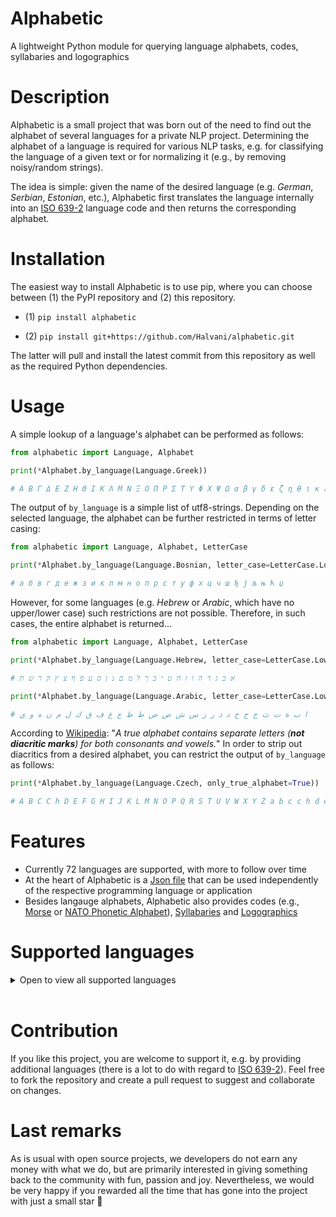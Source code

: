# Alphabetic
A lightweight Python module for querying language alphabets, codes, syllabaries and logographics

# Description
Alphabetic is a small project that was born out of the need to find out the alphabet of several languages for a private NLP project. Determining the alphabet of a language is required for various NLP tasks, e.g. for classifying the language of a given text or for normalizing it (e.g., by removing noisy/random strings). 

The idea is simple: given the name of the desired language (e.g. *German*, *Serbian*, *Estonian*, etc.), Alphabetic first translates the language internally into an [ISO 639-2](https://www.loc.gov/standards/iso639-2/php/code_list.php) language code and then returns the corresponding alphabet. 

# Installation
The easiest way to install Alphabetic is to use pip, where you can choose between (1) the PyPI repository and (2) this repository. 

- (1) ```pip install alphabetic```

- (2) ```pip install git+https://github.com/Halvani/alphabetic.git```

The latter will pull and install the latest commit from this repository as well as the required Python dependencies. 

# Usage
A simple lookup of a language's alphabet can be performed as follows:
```python
from alphabetic import Language, Alphabet

print(*Alphabet.by_language(Language.Greek))

# Α Β Γ Δ Ε Ζ Η Θ Ι Κ Λ Μ Ν Ξ Ο Π Ρ Σ Τ Υ Φ Χ Ψ Ω α β γ δ ε ζ η θ ι κ λ μ ν ξ ο π ρ σ τ υ φ χ ψ ω
```

The output of  ```by_language``` is a simple list of utf8-strings. Depending on the selected language, the alphabet can be further restricted in terms of letter casing: 

```python
from alphabetic import Language, Alphabet, LetterCase 

print(*Alphabet.by_language(Language.Bosnian, letter_case=LetterCase.Lower))

# а б в г д е ж з и к л м н о п р с т у ф х ц ч ш ђ ј љ њ ћ џ
```
However, for some languages (e.g. *Hebrew* or *Arabic*, which have no upper/lower case) such restrictions are not possible. Therefore, in such cases, the entire alphabet is returned...

```python
from alphabetic import Language, Alphabet, LetterCase 

print(*Alphabet.by_language(Language.Hebrew, letter_case=LetterCase.Lower))

# א ב ג ד ה ו ז ח ט י כ ך ל מ ם נ ן ס ע פ ף צ ץ ק ר ש ת

print(*Alphabet.by_language(Language.Arabic, letter_case=LetterCase.Lower))

# ا ب ة ت ث ج ح خ د ذ ر ز س ش ص ض ط ظ ع غ ف ق ك ل م ن ه و ي
```

According to [Wikipedia](https://en.wikipedia.org/wiki/List_of_writing_systems#Syllabaries): 
"*A true alphabet contains separate letters (**not diacritic marks**) for both consonants and vowels.*" In order to strip out diacritics from a desired alphabet, you can restrict the output of ```by_language``` as follows:
```python
print(*Alphabet.by_language(Language.Czech, only_true_alphabet=True))

# A B C C h D E F G H I J K L M N O P Q R S T U V W X Y Z a b c c h d e f g h i j k l m n o p q r s t u v w x y z
```

# Features
- Currently 72 languages are supported, with more to follow over time
- At the heart of Alphabetic is a [Json file](https://github.com/Halvani/alphabetic/blob/main/alphabetic/data/language_data.json) that can be used independently of the respective programming language or application
- Besides langauge alphabets, Alphabetic also provides codes (e.g., [Morse](https://en.wikipedia.org/wiki/Morse_code) or [NATO Phonetic Alphabet](https://en.wikipedia.org/wiki/NATO_phonetic_alphabet)), [Syllabaries](https://en.wikipedia.org/wiki/Syllabary) and [Logographics](https://en.wikipedia.org/wiki/Logogram)


# Supported languages
<details><summary>Open to view all supported languages</summary>

|Language|ISO 639-2 code|
|---|---|
|Albanian|sqi|
|Arabic|ara|
|Bashkir|bak|
|Belarusian|bel|
|Boko|bqc|
|Bosnian|bos|
|Bulgarian|bul|
|Buryat|bua| 
|Catalan|cat|
|Chechen|che|
|Cherokee|chr| 
|Chukchi|ckt|
|Croatian|hrv|
|Czech|ces|
|Danish|dan|
|Dungan|dng|
|Dutch|nld|
|English|eng|
|Esperanto|epo|
|Estonian|est|
|Finnish|fin|
|French|fra|
|Georgian|kat|
|German|deu|
|Greek|gre|
|Hawaiian|haw|
|Hebrew|heb|
|Icelandic|isl|
|Indonesian|ind|
|Italian|ita|
|Kashubian|csb|
|Kazakh|kaz|
|Kirghiz / Kyrgyz|kir|
|Korean|kor|
|Kumyk|kum|
|Kurmanji|kmr|
|Latin|lat|
|Latvian|lav|
|Lezghian|lez|
|Lithuanian|lit|
|Macedonian|mkd|
|Malay|may|
|Maltese|mlt|
|Maori|mao|
|Mari|chm|
|Moldovan |rum|
|Mongolian|mon|
|Mru|mro|
|Nepali |nep|
|Norwegian |nor|
|Polish|pol|
|Portuguese|por|
|Rohingya |rhg|
|Romanian|rum|
|Russian|rus|
|Sanskrit|san|
|Serbian|srp|
|Slovak|slo|
|Slovenian / Slovene|slv|
|Somali|som|
|Sorani|ckb| 
|Spanish|spa|
|Sundanese|sun|
|Swedish|swe|
|Tajik |tgk|
|Tatar|tat|
|Turkish|tur|
|Turkmen|tuk|
|Ukrainian|ukr|
|Wolof|wol|
|Yakut|sah|
|Yiddish|yid|
|Zulu|zul|
</details>
<br>

# Contribution
If you like this project, you are welcome to support it, e.g. by providing additional languages  (there is a lot to do with regard to [ISO 639-2](https://www.loc.gov/standards/iso639-2/php/code_list.php)). Feel free to fork the repository and create a pull request to suggest and collaborate on changes.

# Last remarks
As is usual with open source projects, we developers do not earn any money with what we do, but are primarily interested in giving something back to the community with fun, passion and joy. Nevertheless, we would be very happy if you rewarded all the time that has gone into the project with just a small star 🤗 



